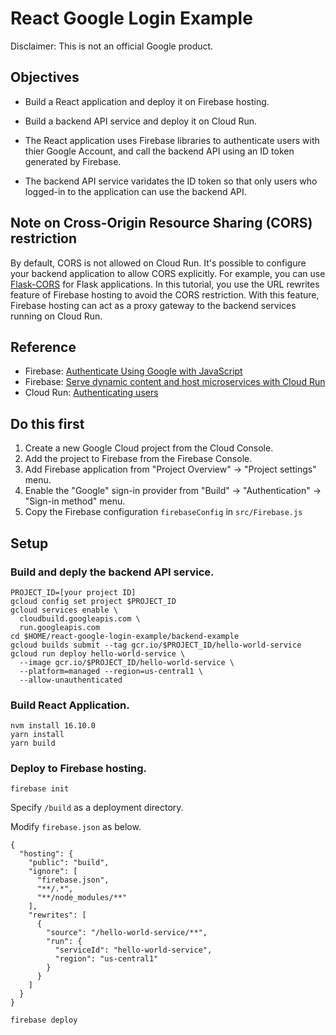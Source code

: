 # React Google Login Example

Disclaimer: This is not an official Google product.

## Objectives
* Build a React application and deploy it on Firebase hosting.
* Build a backend API service and deploy it on Cloud Run.

* The React application uses Firebase libraries to authenticate users with thier Google Account, and call the backend API using an ID token generated by Firebase.
* The backend API service varidates the ID token so that only users who logged-in to the application can use the backend API.

## Note on Cross-Origin Resource Sharing (CORS) restriction
By default, CORS is not allowed on Cloud Run. It's possible to configure your backend application to allow CORS explicitly. For example, you can use [Flask-CORS](https://flask-cors.readthedocs.io/en/latest/) for Flask applications. In this tutorial, you use the URL rewrites feature of Firebase hosting
to avoid the CORS restriction. With this feature, Firebase hosting can act as a proxy gateway to the backend services running on Cloud Run.

## Reference
* Firebase: [Authenticate Using Google with JavaScript](https://firebase.google.com/docs/auth/web/google-signin)
* Firebase: [Serve dynamic content and host microservices with Cloud Run](https://firebase.google.com/docs/hosting/cloud-run)
* Cloud Run: [Authenticating users](https://cloud.google.com/run/docs/authenticating/end-users)

## Do this first
1. Create a new Google Cloud project from the Cloud Console.
1. Add the project to Firebase from the Firebase Console.
1. Add Firebase application from "Project Overview" -> "Project settings" menu.
1. Enable the "Google" sign-in provider from "Build" -> "Authentication" -> "Sign-in method" menu.
1. Copy the Firebase configuration `firebaseConfig` in `src/Firebase.js`

## Setup

### Build and deply the backend API service.

```
PROJECT_ID=[your project ID]
gcloud config set project $PROJECT_ID
gcloud services enable \
  cloudbuild.googleapis.com \
  run.googleapis.com 
cd $HOME/react-google-login-example/backend-example
gcloud builds submit --tag gcr.io/$PROJECT_ID/hello-world-service
gcloud run deploy hello-world-service \
  --image gcr.io/$PROJECT_ID/hello-world-service \
  --platform=managed --region=us-central1 \
  --allow-unauthenticated
```

### Build React Application.

```
nvm install 16.10.0
yarn install
yarn build
```

### Deploy to Firebase hosting.

```
firebase init
```
Specify `/build` as a deployment directory.

Modify `firebase.json` as below.
```
{
  "hosting": {
    "public": "build",
    "ignore": [
      "firebase.json",
      "**/.*",
      "**/node_modules/**"
    ],
    "rewrites": [
      {
        "source": "/hello-world-service/**",
        "run": {
          "serviceId": "hello-world-service",
          "region": "us-central1"
        }
      }
    ]
  }
}
```

```
firebase deploy
```
